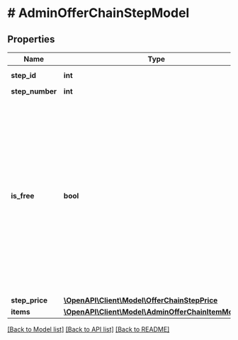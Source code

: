 # # AdminOfferChainStepModel

## Properties

Name | Type | Description | Notes
------------ | ------------- | ------------- | -------------
**step_id** | **int** | Unique ID of the chain step. | [optional]
**step_number** | **int** | Step number. | [optional]
**is_free** | **bool** | Indicates whether the offer chain step is free:&lt;ul&gt;&lt;li&gt;If &lt;code&gt;true&lt;/code&gt;, the step must be claimed using the &lt;a href&#x3D;\&quot;/api/shop-builder/operation/claim-user-offer-chain-step-reward\&quot;&gt;Claim free offer chain step&lt;/a&gt; call.&lt;/li&gt;&lt;li&gt;If &lt;code&gt;false&lt;/code&gt;, it must be purchased using the &lt;a href&#x3D;\&quot;/api/shop-builder/operation/order-user-offer-chain-step-reward\&quot;&gt;Create order for paid offer chain step&lt;/a&gt; call.&lt;/li&gt;&lt;/ul&gt; | [optional]
**step_price** | [**\OpenAPI\Client\Model\OfferChainStepPrice**](OfferChainStepPrice.md) |  | [optional]
**items** | [**\OpenAPI\Client\Model\AdminOfferChainItemModel[]**](AdminOfferChainItemModel.md) |  | [optional]

[[Back to Model list]](../../README.md#models) [[Back to API list]](../../README.md#endpoints) [[Back to README]](../../README.md)
